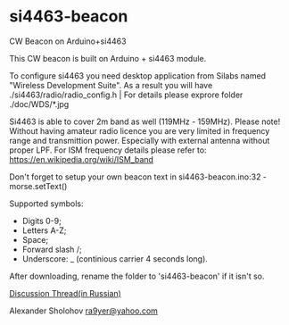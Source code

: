 # si4463-beacon
CW Beacon on Arduino+si4463

This CW beacon is built on Arduino + si4463 module.

To configure si4463 you need desktop application from Silabs named "Wireless Development Suite".
As a result you will have ./si4463/radio/radio_config.h 
| For details please exprore folder ./doc/WDS/*.jpg 


Si4463 is able to cover 2m band as well (119MHz - 159MHz).
Please note! Without having amateur radio licence you are very limited in frequency range and transmittion power. Especially with external antenna without proper LPF.
For ISM frequency details please refer to: https://en.wikipedia.org/wiki/ISM_band

Don't forget to setup your own beacon text in si4463-beacon.ino:32 - morse.setText() 

Supported symbols:
 * Digits  0-9;
 * Letters  A-Z;
 * Space;
 * Forward slash /;
 * Underscore: _ (continious carrier 4 seconds long).


After downloading, rename the folder to 'si4463-beacon' if it isn't so.

[Discussion Thread(in Russian)](http://forum.22dx.ru/viewtopic.php?f=15&t=130)

Alexander Sholohov <ra9yer@yahoo.com>
